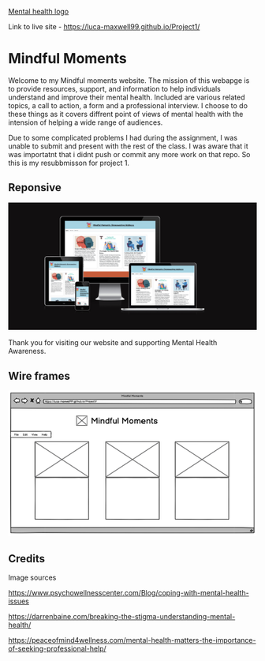 [Mental health logo](assets/images/icons8-mental-health-100.png)

Link to live site - https://luca-maxwell99.github.io/Project1/

# Mindful Moments 

Welcome to my Mindful moments website. The mission of this webapge is to provide resources, support, and information to help individuals understand and improve their mental health. Included are various related topics, a call to action, a form and a professional interview. I choose to do these things as it covers diffrent point of views of mental health  with the intension of helping a wide range of audiences. 

Due to some complicated problems I had during the assignment, I was unable to submit and present with the rest of the class. I was aware that it was importatnt that i didnt push or commit any more work on that repo. So this is my resubbmisson for project 1.  

 

## Reponsive

![Am I responsive Screen shot](assets/images/AmIresponsive.png) 

Thank you for visiting our website and supporting Mental Health Awareness.


## Wire frames 

![wireframe screen shot](/assets/images/Project1wireframe1.png) 



## Credits

Image sources

https://www.psychowellnesscenter.com/Blog/coping-with-mental-health-issues

https://darrenbaine.com/breaking-the-stigma-understanding-mental-health/

https://peaceofmind4wellness.com/mental-health-matters-the-importance-of-seeking-professional-help/